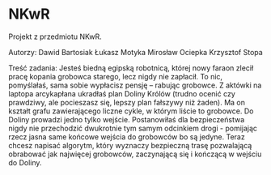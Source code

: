 # NKwR
Projekt z przedmiotu NKwR.

Autorzy:
Dawid Bartosiak
Łukasz Motyka
Mirosław Ociepka
Krzysztof Stopa

Treść zadania:
Jesteś biedną egipską robotnicą, której nowy faraon zlecił pracę kopania grobowca starego,
lecz nigdy nie zapłacił. To nic, pomyślałaś, sama sobie wypłacisz pensję – rabując grobowce. Z
aktówki na laptopa arcykapłana ukradłaś plan Doliny Królów (trudno ocenić czy prawdziwy, ale
pocieszasz się, lepszy plan fałszywy niż żaden). Ma on kształt grafu zawierającego liczne cykle, w
którym liście to grobowce. Do Doliny prowadzi jedno tylko wejście. Postanowiłaś dla
bezpieczeństwa nigdy nie przechodzić dwukrotnie tym samym odcinkiem drogi - pomijając rzecz
jasna same końcowe wejścia do grobowców bo są jedyne. Teraz chcesz napisać algorytm, który
wyznaczy bezpieczną trasę pozwalającą obrabować jak najwięcej grobowców, zaczynającą
się i kończącą w wejściu do Doliny.
